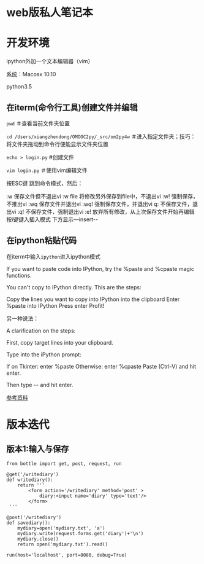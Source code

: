 # web版私人笔记本


# 开发环境
ipython外加一个文本编辑器（vim）

系统：Macosx 10.10

python3.5


## 在iterm(命令行工具)创建文件并编辑
 ```pwd``` ＃查看当前文件夹位置
 
```cd /Users/xiangzhendong/OMOOC2py/_src/om2py4w``` ＃进入指定文件夹；技巧：将文件夹拖动到命令行便能显示文件夹位置

```echo > login.py``` #创建文件

```vim login.py```    ＃使用vim编辑文件


按ESC键 跳到命令模式，然后：

:w   保存文件但不退出vi
:w file 将修改另外保存到file中，不退出vi
:w!   强制保存，不推出vi
:wq  保存文件并退出vi
:wq! 强制保存文件，并退出vi
q:  不保存文件，退出vi
:q! 不保存文件，强制退出vi
:e! 放弃所有修改，从上次保存文件开始再编辑
按i键键入插入模式 下方显示—insert--


## 在ipython粘贴代码

在iterm中输入```ipython```进入ipython模式

If you want to paste code into IPython, try the %paste and %cpaste magic functions.

You can't copy to IPython directly. This are the steps:

Copy the lines you want to copy into IPython into the clipboard
Enter %paste into IPython
Press enter
Profit!

另一种说法：

A clarification on the steps:

First, copy target lines into your clipboard.

Type into the iPython prompt:

If on Tkinter: enter %paste
Otherwise: enter %cpaste
Paste (Ctrl-V) and hit enter.

Then type -- and hit enter.

[参考资料](http://stackoverflow.com/questions/10886946/how-does-ipythons-magic-paste-work)




# 版本迭代
## 版本1:输入与保存


    from bottle import get, post, request, run

    @get('/writediary')
    def writediary():
        return '''
            <form action='/writediary' method='post' >
                diary:<input name='diary' type='text'/> 
            </form>
     '''

    @post('/writediary')
    def savediary():
        mydiary=open('mydiary.txt', 'a')
        mydiary.write(request.forms.get('diary')+'\n')
        mydiary.close()
        return open('mydiary.txt').read()

    run(host='localhost', port=8080, debug=True) 